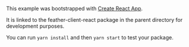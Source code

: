 This example was bootstrapped with [Create React App](https://github.com/facebook/create-react-app).

It is linked to the feather-client-react package in the parent directory for development purposes.

You can run `yarn install` and then `yarn start` to test your package.
